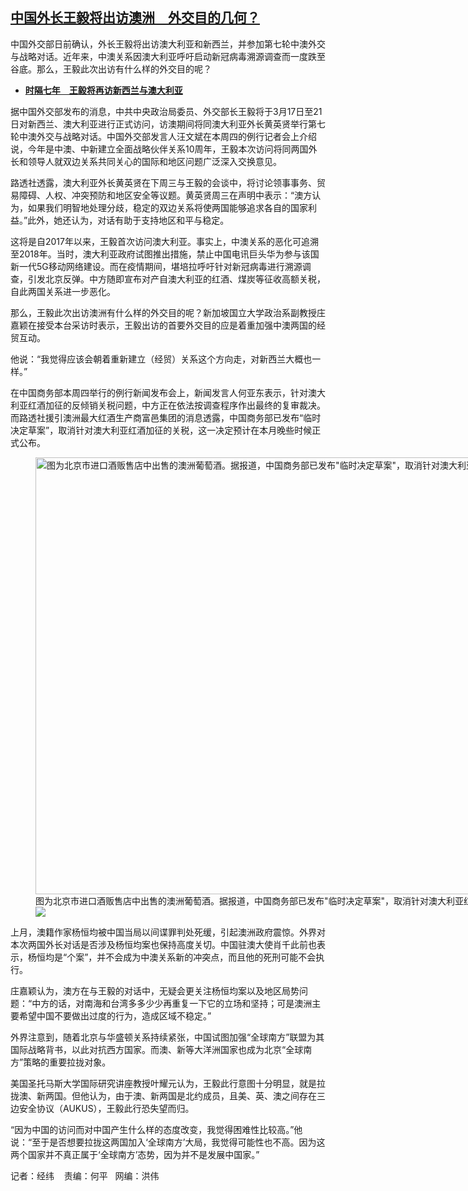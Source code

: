 <!--1710527760000-->
[中国外长王毅将出访澳洲　外交目的几何？](https://www.rfa.org/mandarin/yataibaodao/junshiwaijiao/jw2-03152024102019.html)
------

<p><span style="font-weight: 400;">中国外交部日前确认，外长王毅将出访澳大利亚和新西兰，并参加第七轮中澳外交与战略对话。近年来，中澳关系因澳大利亚呼吁启动新冠病毒溯源调查而一度跌至谷底。那么，王毅此次出访有什么样的外交目的呢？</span></p><ul><li><a href="https://www.rfa.org/mandarin/Xinwen/8-03142024155455.html"><strong>时隔七年　王毅将再访新西兰与澳大利亚</strong></a></li></ul><p><span style="font-weight: 400;">据中国外交部发布的消息，中共中央政治局委员、外交部长王毅将于3月17日至21日对新西兰、澳大利亚进行正式访问，访澳期间将同澳大利亚外长黄英贤举行第七轮中澳外交与战略对话。中国外交部发言人汪文斌在本周四的例行记者会上介绍说，今年是中澳、中新建立全面战略伙伴关系10周年，王毅本次访问将同两国外长和领导人就双边关系共同关心的国际和地区问题广泛深入交换意见。</span></p><p><span style="font-weight: 400;">路透社透露，澳大利亚外长黄英贤在下周三与王毅的会谈中，将讨论领事事务、贸易障碍、人权、冲突预防和地区安全等议题。黄英贤周三在声明中表示：“澳方认为，如果我们明智地处理分歧，稳定的双边关系将使两国能够追求各自的国家利益。”此外，她还认为，对话有助于支持地区和平与稳定。</span></p><p><span style="font-weight: 400;">这将是自2017年以来，王毅首次访问澳大利亚。事实上，中澳关系的恶化可追溯至2018年。当时，澳大利亚政府试图推出措施，禁止中国电讯巨头华为参与该国新一代5G移动网络建设。而在疫情期间，堪培拉呼吁针对新冠病毒进行溯源调查，引发北京反弹。中方随即宣布对产自澳大利亚的红酒、煤炭等征收高额关税，自此两国关系进一步恶化。</span></p><p><span style="font-weight: 400;">那么，王毅此次出访澳洲有什么样的外交目的呢？新加坡国立大学政治系副教授庄嘉颖在接受本台采访时表示，王毅出访的首要外交目的应是着重加强中澳两国的经贸互动。</span></p><p><span style="font-weight: 400;">他说：“我觉得应该会朝着重新建立（经贸）关系这个方向走，对新西兰大概也一样。”</span></p><p><span style="font-weight: 400;">在中国商务部本周四举行的例行新闻发布会上，新闻发言人何亚东表示，针对澳大利亚红酒加征的反倾销关税问题，中方正在依法按调查程序作出最终的复审裁决。而路透社援引澳洲最大红酒生产商富邑集团的消息透露，中国商务部已发布“临时决定草案”，取消针对澳大利亚红酒加征的关税，这一决定预计在本月晚些时候正式公布。</span></p><p><figure class="image-richtext image-inline captioned" style="width:1048px;"><img alt='图为北京市进口酒贩售店中出售的澳洲葡萄酒。据报道，中国商务部已发布"临时决定草案"，取消针对澳大利亚红酒加征的关税。（路透社图片）' height="699" src="https://www.rfa.org/mandarin/yataibaodao/junshiwaijiao/jw2-03152024102019.html/jw2.jpg/@@images/d907a770-2f7a-4794-8a12-511115f2a3ee.jpeg" title="jw2.jpg" width="1048"/><figcaption class="image-caption">图为北京市进口酒贩售店中出售的澳洲葡萄酒。据报道，中国商务部已发布"临时决定草案"，取消针对澳大利亚红酒加征的关税。（路透社图片）</figcaption><small></small><div id="zoomattribute"><a data-caption='图为北京市进口酒贩售店中出售的澳洲葡萄酒。据报道，中国商务部已发布"临时决定草案"，取消针对澳大利亚红酒加征的关税。（路透社图片）' data-fancybox="" href="https://www.rfa.org/mandarin/yataibaodao/junshiwaijiao/jw2-03152024102019.html/jw2.jpg" id="single_image" title='图为北京市进口酒贩售店中出售的澳洲葡萄酒。据报道，中国商务部已发布"临时决定草案"，取消针对澳大利亚红酒加征的关税。（路透社图片）'><img src="/++plone++rfa-resources/img/icon-zoom.png"/></a></div></figure></p><p><span style="font-weight: 400;">上月，澳籍作家杨恒均被中国当局以间谍罪判处死缓，引起澳洲政府震惊。外界对本次两国外长对话是否涉及杨恒均案也保持高度关切。中国驻澳大使肖千此前也表示，杨恒均是“个案”，并不会成为中澳关系新的冲突点，而且他的死刑可能不会执行。</span></p><p><span style="font-weight: 400;">庄嘉颖认为，澳方在与王毅的对话中，无疑会更关注杨恒均案以及地区局势问题：“中方的话，对南海和台湾多多少少再重复一下它的立场和坚持；可是澳洲主要希望中国不要做出过度的行为，造成区域不稳定。”</span></p><p><span style="font-weight: 400;">外界注意到，随着北京与华盛顿关系持续紧张，中国试图加强“全球南方”联盟为其国际战略背书，以此对抗西方国家。而澳、新等大洋洲国家也成为北京“全球南方”策略的重要拉拢对象。</span></p><p><span style="font-weight: 400;">美国圣托马斯大学国际研究讲座教授叶耀元认为，王毅此行意图十分明显，就是拉拢澳、新两国。但他认为，由于澳、新两国是北约成员，且美、英、澳之间存在三边安全协议（AUKUS），王毅此行恐失望而归。</span></p><p><span style="font-weight: 400;">“因为中国的访问而对中国产生什么样的态度改变，我觉得困难性比较高。”他说：“至于是否想要拉拢这两国加入‘全球南方’大局，我觉得可能性也不高。因为这两个国家并不真正属于‘全球南方’态势，因为并不是发展中国家。”</span></p><p><span style="font-weight: 400;">记者：经纬    责编：何平   网编：洪伟</span></p>
